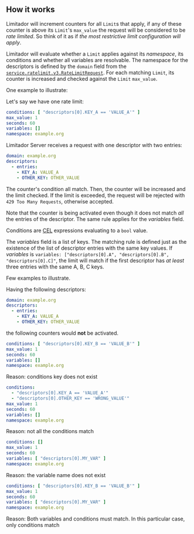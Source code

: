 ## How it works

Limitador will increment counters for all `Limit`s that apply, if any of these counter is above its `Limit`'s
`max_value` the request will be considered to be _rate limited_. So think of it as if *the most restrictive limit
configuration will apply*.

Limitador will evaluate whether a `Limit` applies against its *namespace*, its conditions and whether all variables are
resolvable. The namespace for the descriptors is defined by the `domain` field from the [
`service.ratelimit.v3.RateLimitRequest`](https://www.envoyproxy.io/docs/envoy/latest/api-v3/service/ratelimit/v3/rls.proto#service-ratelimit-v3-ratelimitrequest).
For each matching `Limit`, its counter is increased and checked against the `Limit` `max_value`.

One example to illustrate:

Let's say we have one rate limit:

```yaml
conditions: [ "descriptors[0].KEY_A == 'VALUE_A'" ]
max_value: 1
seconds: 60
variables: []
namespace: example.org
```

Limitador Server receives a request with one descriptor with two entries:

```yaml
domain: example.org
descriptors:
  - entries:
    - KEY_A: VALUE_A
    - OTHER_KEY: OTHER_VALUE
```

The counter's condition all match. Then, the counter will be increased and the limit checked.
If the limit is exceeded, the request will be rejected with `429 Too Many Requests`,
otherwise accepted.

Note that the counter is being activated even though it does not match *all* the entries of the
descriptor. The same rule applies for the *variables* field.

Conditions are [CEL](https://cel.dev) expressions evaluating to a `bool` value.

The *variables* field is a list of keys.
The matching rule is defined just as the existence of the list of descriptor entries with the
same key values. If *variables* is `variables: ["descriptors[0].A", "descriptors[0].B", "descriptors[0].C]"`,
the limit will match if the first descriptor has *at least* three entries with the same A, B, C keys.

Few examples to illustrate.

Having the following descriptors:

```yaml
domain: example.org
descriptors:
  - entries:
    - KEY_A: VALUE_A
    - OTHER_KEY: OTHER_VALUE
```

the following counters would **not** be activated.

```yaml
conditions: [ "descriptors[0].KEY_B == 'VALUE_B'" ]
max_value: 1
seconds: 60
variables: []
namespace: example.org
```
Reason: conditions key does not exist

```yaml
conditions:
  - "descriptors[0].KEY_A == 'VALUE_A'"
  - "descriptors[0].OTHER_KEY == 'WRONG_VALUE'"
max_value: 1
seconds: 60
variables: []
namespace: example.org
```
Reason: not all the conditions match

```yaml
conditions: []
max_value: 1
seconds: 60
variables: [ "descriptors[0].MY_VAR" ]
namespace: example.org
```
Reason: the variable name does not exist

```yaml
conditions: [ "descriptors[0].KEY_B == 'VALUE_B'" ]
max_value: 1
seconds: 60
variables: [ "descriptors[0].MY_VAR" ]
namespace: example.org
```
Reason: Both variables and conditions must match. In this particular case, only conditions match
